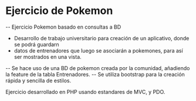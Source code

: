 # Ejercicio de Pokemon

-- Ejercicio Pokemon basado en consultas a BD

- Desarrollo de trabajo universitario para creación de un aplicativo, donde se podrá guardarn 
- datos de entrenadores que luego se asociarán a pokemones, para así ser mostrados en una vista.


-- Se hace uso de una BD de pokemon creada por la comunidad, añadiendo la feature de la tabla Entrenadores.
-- Se utiliza bootstrap para la creación rápida y sencilla de estilos.

Ejercicio desarrollado en PHP usando estandares de MVC, y PDO.
